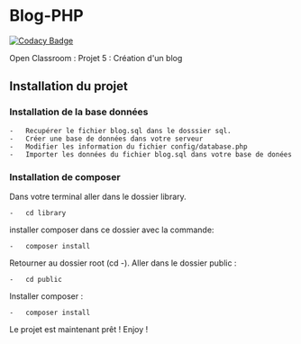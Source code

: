 # Blog-PHP
[![Codacy Badge](https://app.codacy.com/project/badge/Grade/815b008c6af44720b3ebd6234bd8c0c1)](https://www.codacy.com/gh/Mamoon97150/Blog-PHP/dashboard?utm_source=github.com&amp;utm_medium=referral&amp;utm_content=Mamoon97150/Blog-PHP&amp;utm_campaign=Badge_Grade)

Open Classroom : Projet 5 : Création d'un blog

## Installation du projet

### Installation de la base données
    -   Recupérer le fichier blog.sql dans le dosssier sql.
    -   Créer une base de données dans votre serveur
    -   Modifier les information du fichier config/database.php
    -   Importer les données du fichier blog.sql dans votre base de donées

### Installation de composer
Dans votre terminal aller dans le dossier library.

    -   cd library

installer composer dans ce dossier avec la commande:

    -   composer install    
Retourner au dossier root (cd -). 
Aller dans le dossier public :

    -   cd public

Installer composer :

    -   composer install

Le projet est maintenant prêt !
Enjoy !
